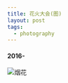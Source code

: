```yaml
---
title: 花火大会(图)
layout: post
tags:
  - photography
---
```


#### 2016-

![烟花](/media/files/2016/08a/.jpg)

> 

